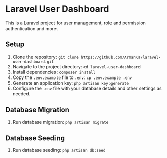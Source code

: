 # Laravel User Dashboard

This is a Laravel project for user management, role and permission authentication and more.

## Setup

1. Clone the repository: `git clone https://github.com/ArmanKT/laravel-user-dashboard.git`
2. Navigate to the project directory: `cd laravel-user-dashboard`
3. Install dependencies: `composer install`
4. Copy the `.env.example` file to `.env`: `cp .env.example .env`
5. Generate an application key: `php artisan key:generate`
6. Configure the `.env` file with your database details and other settings as needed.

## Database Migration

1. Run database migration: `php artisan migrate`

## Database Seeding

1. Run database seeding: `php artisan db:seed`